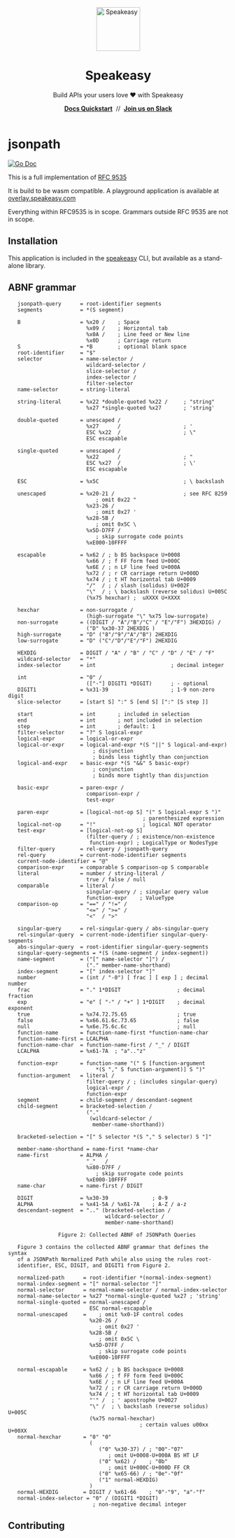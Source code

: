 <div align="center">
 <a href="https://www.speakeasy.com/" target="_blank">
   <picture>
       <source media="(prefers-color-scheme: light)" srcset="https://github.com/user-attachments/assets/21dd5d3a-aefc-4cd3-abee-5e17ef1d4dad">
       <source media="(prefers-color-scheme: dark)" srcset="https://github.com/user-attachments/assets/0a747f98-d228-462d-9964-fd87bf93adc5">
       <img width="100px" src="https://github.com/user-attachments/assets/21dd5d3a-aefc-4cd3-abee-5e17ef1d4dad#gh-light-mode-only" alt="Speakeasy">
   </picture>
 </a>
  <h1>Speakeasy</h1>
  <p>Build APIs your users love ❤️ with Speakeasy</p>
  <div>
   <a href="https://speakeasy.com/docs/create-client-sdks/" target="_blank"><b>Docs Quickstart</b></a>&nbsp;&nbsp;//&nbsp;&nbsp;<a href="https://join.slack.com/t/speakeasy-dev/shared_invite/zt-1cwb3flxz-lS5SyZxAsF_3NOq5xc8Cjw" target="_blank"><b>Join us on Slack</b></a>
  </div>
 <br />

</div>

# jsonpath

<a href="https://pkg.go.dev/github.com/speakeasy-api/jsonpath?tab=doc"><img alt="Go Doc" src="https://img.shields.io/badge/godoc-reference-blue.svg?style=for-the-badge"></a>

This is a full implementation of [RFC 9535](https://datatracker.ietf.org/doc/rfc9535/)

It is build to be wasm compatible. A playground application is available at [overlay.speakeasy.com](https://overlay.speakeasy.com/)

Everything within RFC9535 is in scope. Grammars outside RFC 9535 are not in scope.

## Installation

This application is included in the [speakeasy](https://github.com/speakeasy-api/speakeasy) CLI, but available as a stand-alone library.

## ABNF grammar

```
   jsonpath-query      = root-identifier segments
   segments            = *(S segment)

   B                   = %x20 /    ; Space
                         %x09 /    ; Horizontal tab
                         %x0A /    ; Line feed or New line
                         %x0D      ; Carriage return
   S                   = *B        ; optional blank space
   root-identifier     = "$"
   selector            = name-selector /
                         wildcard-selector /
                         slice-selector /
                         index-selector /
                         filter-selector
   name-selector       = string-literal

   string-literal      = %x22 *double-quoted %x22 /     ; "string"
                         %x27 *single-quoted %x27       ; 'string'

   double-quoted       = unescaped /
                         %x27      /                    ; '
                         ESC %x22  /                    ; \"
                         ESC escapable

   single-quoted       = unescaped /
                         %x22      /                    ; "
                         ESC %x27  /                    ; \'
                         ESC escapable

   ESC                 = %x5C                           ; \ backslash

   unescaped           = %x20-21 /                      ; see RFC 8259
                            ; omit 0x22 "
                         %x23-26 /
                            ; omit 0x27 '
                         %x28-5B /
                            ; omit 0x5C \
                         %x5D-D7FF /
                            ; skip surrogate code points
                         %xE000-10FFFF

   escapable           = %x62 / ; b BS backspace U+0008
                         %x66 / ; f FF form feed U+000C
                         %x6E / ; n LF line feed U+000A
                         %x72 / ; r CR carriage return U+000D
                         %x74 / ; t HT horizontal tab U+0009
                         "/"  / ; / slash (solidus) U+002F
                         "\"  / ; \ backslash (reverse solidus) U+005C
                         (%x75 hexchar) ;  uXXXX U+XXXX

   hexchar             = non-surrogate /
                         (high-surrogate "\" %x75 low-surrogate)
   non-surrogate       = ((DIGIT / "A"/"B"/"C" / "E"/"F") 3HEXDIG) /
                         ("D" %x30-37 2HEXDIG )
   high-surrogate      = "D" ("8"/"9"/"A"/"B") 2HEXDIG
   low-surrogate       = "D" ("C"/"D"/"E"/"F") 2HEXDIG

   HEXDIG              = DIGIT / "A" / "B" / "C" / "D" / "E" / "F"
   wildcard-selector   = "*"
   index-selector      = int                        ; decimal integer

   int                 = "0" /
                         (["-"] DIGIT1 *DIGIT)      ; - optional
   DIGIT1              = %x31-39                    ; 1-9 non-zero digit
   slice-selector      = [start S] ":" S [end S] [":" [S step ]]

   start               = int       ; included in selection
   end                 = int       ; not included in selection
   step                = int       ; default: 1
   filter-selector     = "?" S logical-expr
   logical-expr        = logical-or-expr
   logical-or-expr     = logical-and-expr *(S "||" S logical-and-expr)
                           ; disjunction
                           ; binds less tightly than conjunction
   logical-and-expr    = basic-expr *(S "&&" S basic-expr)
                           ; conjunction
                           ; binds more tightly than disjunction

   basic-expr          = paren-expr /
                         comparison-expr /
                         test-expr

   paren-expr          = [logical-not-op S] "(" S logical-expr S ")"
                                           ; parenthesized expression
   logical-not-op      = "!"               ; logical NOT operator
   test-expr           = [logical-not-op S]
                         (filter-query / ; existence/non-existence
                          function-expr) ; LogicalType or NodesType
   filter-query        = rel-query / jsonpath-query
   rel-query           = current-node-identifier segments
   current-node-identifier = "@"
   comparison-expr     = comparable S comparison-op S comparable
   literal             = number / string-literal /
                         true / false / null
   comparable          = literal /
                         singular-query / ; singular query value
                         function-expr    ; ValueType
   comparison-op       = "==" / "!=" /
                         "<=" / ">=" /
                         "<"  / ">"

   singular-query      = rel-singular-query / abs-singular-query
   rel-singular-query  = current-node-identifier singular-query-segments
   abs-singular-query  = root-identifier singular-query-segments
   singular-query-segments = *(S (name-segment / index-segment))
   name-segment        = ("[" name-selector "]") /
                         ("." member-name-shorthand)
   index-segment       = "[" index-selector "]"
   number              = (int / "-0") [ frac ] [ exp ] ; decimal number
   frac                = "." 1*DIGIT                  ; decimal fraction
   exp                 = "e" [ "-" / "+" ] 1*DIGIT    ; decimal exponent
   true                = %x74.72.75.65                ; true
   false               = %x66.61.6c.73.65             ; false
   null                = %x6e.75.6c.6c                ; null
   function-name       = function-name-first *function-name-char
   function-name-first = LCALPHA
   function-name-char  = function-name-first / "_" / DIGIT
   LCALPHA             = %x61-7A  ; "a".."z"

   function-expr       = function-name "(" S [function-argument
                            *(S "," S function-argument)] S ")"
   function-argument   = literal /
                         filter-query / ; (includes singular-query)
                         logical-expr /
                         function-expr
   segment             = child-segment / descendant-segment
   child-segment       = bracketed-selection /
                         ("."
                          (wildcard-selector /
                           member-name-shorthand))

   bracketed-selection = "[" S selector *(S "," S selector) S "]"

   member-name-shorthand = name-first *name-char
   name-first          = ALPHA /
                         "_"   /
                         %x80-D7FF /
                            ; skip surrogate code points
                         %xE000-10FFFF
   name-char           = name-first / DIGIT

   DIGIT               = %x30-39              ; 0-9
   ALPHA               = %x41-5A / %x61-7A    ; A-Z / a-z
   descendant-segment  = ".." (bracketed-selection /
                               wildcard-selector /
                               member-name-shorthand)

                Figure 2: Collected ABNF of JSONPath Queries

   Figure 3 contains the collected ABNF grammar that defines the syntax
   of a JSONPath Normalized Path while also using the rules root-
   identifier, ESC, DIGIT, and DIGIT1 from Figure 2.

   normalized-path      = root-identifier *(normal-index-segment)
   normal-index-segment = "[" normal-selector "]"
   normal-selector      = normal-name-selector / normal-index-selector
   normal-name-selector = %x27 *normal-single-quoted %x27 ; 'string'
   normal-single-quoted = normal-unescaped /
                          ESC normal-escapable
   normal-unescaped     =    ; omit %x0-1F control codes
                          %x20-26 /
                             ; omit 0x27 '
                          %x28-5B /
                             ; omit 0x5C \
                          %x5D-D7FF /
                             ; skip surrogate code points
                          %xE000-10FFFF

   normal-escapable     = %x62 / ; b BS backspace U+0008
                          %x66 / ; f FF form feed U+000C
                          %x6E / ; n LF line feed U+000A
                          %x72 / ; r CR carriage return U+000D
                          %x74 / ; t HT horizontal tab U+0009
                          "'" /  ; ' apostrophe U+0027
                          "\" /  ; \ backslash (reverse solidus) U+005C
                          (%x75 normal-hexchar)
                                          ; certain values u00xx U+00XX
   normal-hexchar       = "0" "0"
                          (
                             ("0" %x30-37) / ; "00"-"07"
                                ; omit U+0008-U+000A BS HT LF
                             ("0" %x62) /    ; "0b"
                                ; omit U+000C-U+000D FF CR
                             ("0" %x65-66) / ; "0e"-"0f"
                             ("1" normal-HEXDIG)
                          )
   normal-HEXDIG        = DIGIT / %x61-66    ; "0"-"9", "a"-"f"
   normal-index-selector = "0" / (DIGIT1 *DIGIT)
                           ; non-negative decimal integer
```

## Contributing

